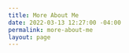```yaml
---
title: More About Me
date: 2022-03-13 12:27:00 -04:00
permalink: more-about-me
layout: page
---
```


